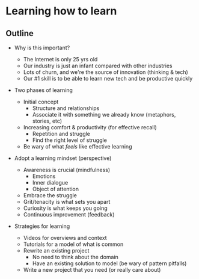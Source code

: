 # Learning how to learn

## Outline

* Why is this important?
  + The Internet is only 25 yrs old
  + Our industry is just an infant compared with other industries
  + Lots of churn, and we're the source of innovation (thinking & tech)
  + Our #1 skill is to be able to learn new tech and be productive quickly

* Two phases of learning
  + Initial concept
    - Structure and relationships
    - Associate it with something we already know (metaphors, stories, etc)
  + Increasing comfort & productivity (for effective recall)
    - Repetition and struggle
    - Find the right level of struggle
  + Be wary of what _feels_ like effective learning

* Adopt a learning mindset (perspective)
  + Awareness is crucial (mindfulness)
    - Emotions
    - Inner dialogue
    - Object of attention
  + Embrace the struggle
  + Grit/tenacity is what sets you apart
  + Curiosity is what keeps you going
  + Continuous improvement (feedback)

* Strategies for learning
  + Videos for overviews and context
  + Tutorials for a model of what is common
  + Rewrite an existing project
    - No need to think about the domain
    - Have an existing solution to model (be wary of pattern pitfalls)
  + Write a new project that you need (or really care about)
